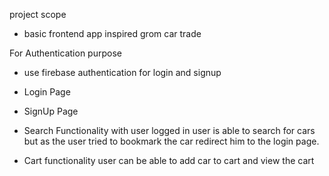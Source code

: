 project scope

- basic frontend app inspired grom car trade

For Authentication purpose

- use firebase authentication for login and signup

* Login Page
* SignUp Page

* Search Functionality
  with user logged in user is able to search for cars but as the user tried to bookmark the car
  redirect him to the login page.

* Cart functionality
  user can be able to add car to cart and view the cart
